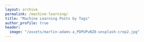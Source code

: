 ```yaml
---
layout: archive
permalink: /machine-learning/
title: "Machine Learning Posts by Tags"
author_profile: true
header:
  image: "/assets/martin-adams-a_PDPUPuNZ8-unsplash-crop2.jpg"
---
```

